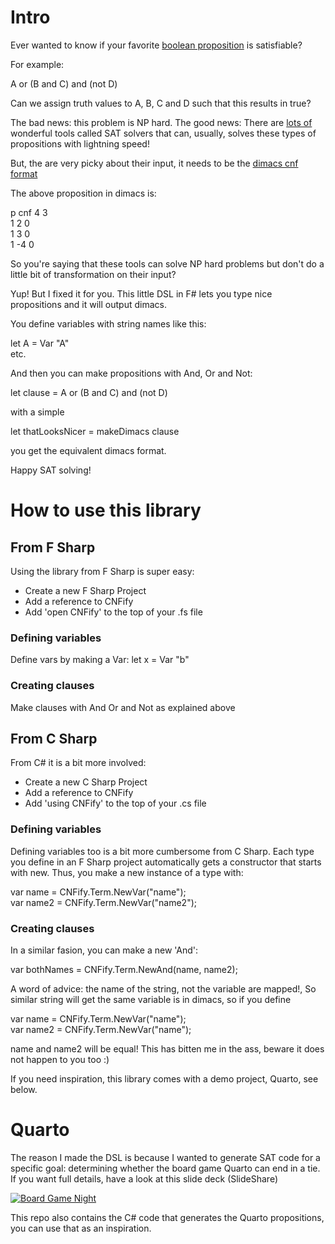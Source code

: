 # Intro

Ever wanted to know if your favorite [boolean proposition](https://en.wikipedia.org/wiki/Predicate_(mathematical_logic)) is satisfiable?

For example: 

A or (B and C) and (not D)

Can we assign truth values to A, B, C and D such that this results in true?

The bad news: this problem is NP hard. The good news: There are [lots of](http://www.satlive.org/solvers/) wonderful tools called SAT solvers that can, usually, solves these types of 
propositions with lightning speed! 

But, the are very picky about their input, it needs to be the [dimacs cnf format](http://www.satcompetition.org/2004/format-benchmarks2004.html)

The above proposition in dimacs is:

p cnf 4 3   
1 2 0   
1 3 0   
1 -4 0  

So you're saying that these tools can solve NP hard problems but don't do a little bit of transformation on their input? 

Yup! But I fixed it for you. This little DSL in F# lets you type nice propositions and it will output dimacs.

You define variables with string names like this:

let A = Var "A"  
etc.

And then you can make propositions with And, Or and Not:  

let clause = A or (B and C) and (not D)  

with a simple  

let thatLooksNicer = makeDimacs clause  

you get the equivalent dimacs format.  

Happy SAT solving!

# How to use this library

## From F Sharp

Using the library from F Sharp is super easy:

 * Create a new F Sharp Project
 * Add a reference to CNFify
 * Add 'open CNFify' to the top of your .fs file
 
### Defining variables
 
Define vars by making a Var: let x = Var "b"

### Creating clauses 
Make clauses with And Or and Not as explained above

## From C Sharp

From C# it is a bit more involved:
 * Create a new C Sharp Project
 * Add a reference to CNFify
 * Add 'using CNFify' to the top of your .cs file

### Defining variables

Defining variables too is a bit more cumbersome from C Sharp. Each type you define in an F Sharp project automatically gets a constructor that starts with new. Thus, you make a new instance of a type with:

var name = CNFify.Term.NewVar("name");  
var name2 = CNFify.Term.NewVar("name2");  

### Creating clauses 

In a similar fasion, you can make a new 'And':

var bothNames = CNFify.Term.NewAnd(name, name2);  

A word of advice: the name of the string, not the variable are mapped!, So similar string will get the same variable is in dimacs, so if you define

var name = CNFify.Term.NewVar("name");  
var name2 = CNFify.Term.NewVar("name");  

name and name2 will be equal! This has bitten me in the ass, beware it does not happen to you too :)

If you need inspiration, this library comes with a demo project, Quarto, see below.

# Quarto

The reason I made the DSL is because I wanted to generate SAT code for a specific goal: determining whether the board game Quarto can end in a tie. If you want full details, have a look at this slide deck (SlideShare)

[![Board Game Night](http://image.slidesharecdn.com/felienne-online-150630181342-lva1-app6891/95/a-board-game-night-with-geeks-attacking-quarto-ties-with-sat-solvers-1-638.jpg?cb=1435688136)](slideshare.net/Felienne/a-board-game-night-with-geeks-attacking-quarto-ties-with-sat-solvers)

This repo also contains the C# code that generates the Quarto propositions, you can use that as an inspiration.
